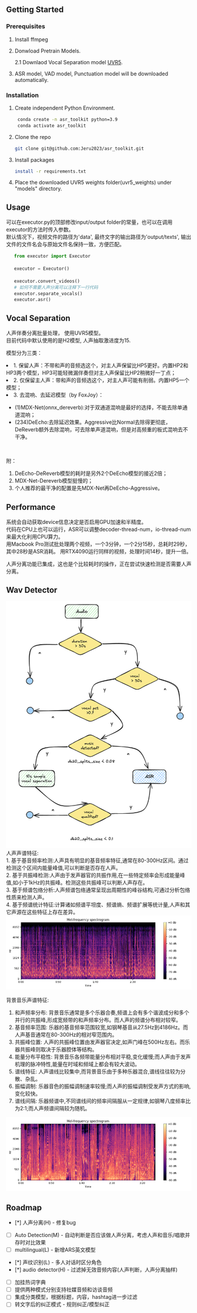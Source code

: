 <!-- GETTING STARTED -->
## Getting Started

### Prerequisites
1. Install ffmpeg
   
2. Donwload Pretrain Models.
   
   2.1 Downlaod Vocal Separation model [UVR5](https://www.icloud.com.cn/iclouddrive/0bekRKDiJXboFhbfm3lM2fVbA#UVR5_Weights).

3. ASR model, VAD model, Punctuation model will be downloaded automatically.

### Installation
1. Create independent Python Environment.
   ```sh    
    conda create -n asr_toolkit python=3.9
    conda activate asr_toolkit
   ```
2. Clone the repo
   ```sh
   git clone git@github.com:Jeru2023/asr_toolkit.git
   ```
3. Install packages
   ```sh
   install -r requirements.txt
   ```
4. Place the downloaded UVR5 weights folder(uvr5_weights) under "models" directory.
   
## Usage
可以在executor.py的顶部修改input/output folder的常量，也可以在调用executor的方法时传入参数。<br>
默认情况下，视频文件的路径为'data', 最终文字的输出路径为'output/texts', 输出文件的文件名会与原始文件名保持一致，方便匹配。<br>

```python
   from executor import Executor

   executor = Executor()

   executor.convert_videos()
   # 如何不需要人声分离可以注释下一行代码
   executor.separate_vocals()
   executor.asr()
```

## Vocal Separation
人声伴奏分离批量处理， 使用UVR5模型。 <br> 目前代码中默认使用的是H2模型, 人声抽取激进度为15.

模型分为三类： <br>
<li>1. 保留人声：不带和声的音频选这个，对主人声保留比HP5更好。内置HP2和HP3两个模型，HP3可能轻微漏伴奏但对主人声保留比HP2稍微好一丁点； </li>
<li>2. 仅保留主人声：带和声的音频选这个，对主人声可能有削弱。内置HP5一个模型； </li>
<li>3. 去混响、去延迟模型（by FoxJoy）：</li>
   <ul>
   <li>(1)MDX-Net(onnx_dereverb):对于双通道混响是最好的选择，不能去除单通道混响；</li>
   <li>(234)DeEcho:去除延迟效果。Aggressive比Normal去除得更彻底，DeReverb额外去除混响，可去除单声道混响，但是对高频重的板式混响去不干净。</li>
   </ul>
<br>

附：<br>
1. DeEcho-DeReverb模型的耗时是另外2个DeEcho模型的接近2倍；<br>
2. MDX-Net-Dereverb模型挺慢的；<br>
3. 个人推荐的最干净的配置是先MDX-Net再DeEcho-Aggressive。<br>

## Performance
系统会自动获取device信息决定是否启用GPU加速和半精度。<br>
代码在CPU上也可以运行，ASR可以调整decoder-thread-num，io-thread-num来最大化利用CPU算力。<br>
用Macbook Pro测试批处理两个视频，一个3分钟，一个2分15秒，总耗时29秒，其中28秒是ASR消耗。
用RTX4090运行同样的视频，处理时间14秒，提升一倍。

人声分离功能已集成，这也是个比较耗时的操作，正在尝试快速检测是否需要人声分离。

## Wav Detector
<img src="images/wav_detector.png">
人声声谱特征: <br>
1. 基于基音频率检测:人声具有明显的基音频率特征,通常在80-300Hz区间。通过检测这个区间内能量峰值,可以判断是否存在人声。<br>
2. 基于共振峰检测:人声由于发声器官的共振作用,在一些特定频率会形成能量峰值,如小于1kHz的共振峰。检测这些共振峰可以判断人声存在。<br>
3. 基于频谱包络分析:人声频谱包络通常呈现出周期性的峰谷结构,可通过分析包络性质来检测人声。<br>
4. 基于频谱统计特征:计算诸如频谱平坦度、频谱熵、频谱扩展等统计量,人声和其它声源在这些特征上存在差异。<br>
<img src="images/amuse.png">

背景音乐声谱特征: <br>
1. 和声频率分布: 背景音乐通常是多个乐器合奏,频谱上会有多个谐波成分和多个并行的共振峰,形成宽频带的和声频率分布。而人声的频谱分布相对较窄。<br>
2. 基音频率范围: 乐器的基音频率范围较宽,如钢琴基音从27.5Hz到4186Hz。而人声基音通常在80-300Hz的相对窄范围内。<br>
3. 共振峰位置: 人声的共振峰位置由发声器官决定,如声门峰在500Hz左右。而乐器共振峰则取决于乐器腔体等结构。<br>
4. 能量分布平稳性: 背景音乐各频带能量分布相对平稳,变化缓慢;而人声由于发声机理的脉冲特性,能量在时域和频域上都会有较大波动。<br>
5. 谱线特征: 人声谱线比较集中,而背景音乐由于多种乐器混合,谱线往往较为分散、杂乱。<br>
6. 振幅调制: 乐器音色的振幅调制速率较慢;而人声的振幅调制受发声方式的影响,变化较快。<br>
7. 谱线间隔: 乐器频谱中,不同谱线间的频率间隔服从一定规律,如钢琴八度频率比为2:1;而人声频谱间隔较为随机。<br>
<img src="images/interview.png">

<!-- ROADMAP -->
## Roadmap

- [*] 人声分离(H) - 修复bug
- [ ] Auto Detection(M) - 自动判断是否应该做人声分离，考虑人声和音乐/唱歌并存时对比效果
- [ ] multilingual(L) - 新增ARS英文模型
- [*] 声纹识别(L) - 多人对话时区分角色
- [*] audio detector(H) - 过滤掉无效音频内容(人声判断，人声分离抽样)
- [ ] 加挂热词字典
- [ ] 提供两种模式分别支持社媒音频和访谈音频
- [ ] 集成分类模型，根据标题，内容，hashtag进一步过滤
- [ ] 转文字后的纠正模式 - 规则纠正/模型纠正
